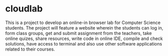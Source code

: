cloudlab
========

This is a project to develop an online-in browser lab for Computer Science students. The project will feature a website wherein the students can log in, form class groups, get and submit assignment from the teachers, take online quizes, share resources, write code in online IDE, compile and check solutions, have access to terminal and also use other software applications related to their courses.
